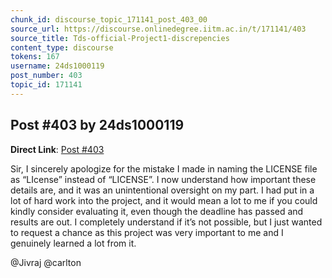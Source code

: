 ```yaml
---
chunk_id: discourse_topic_171141_post_403_00
source_url: https://discourse.onlinedegree.iitm.ac.in/t/171141/403
source_title: Tds-official-Project1-discrepencies
content_type: discourse
tokens: 167
username: 24ds1000119
post_number: 403
topic_id: 171141
---
```


## Post #403 by 24ds1000119

**Direct Link**: [Post #403](https://discourse.onlinedegree.iitm.ac.in/t/171141/403)

Sir, I sincerely apologize for the mistake I made in naming the LICENSE file as “LIcense” instead of “LICENSE”. I now understand how important these details are, and it was an unintentional oversight on my part. I had put in a lot of hard work into the project, and it would mean a lot to me if you could kindly consider evaluating it, even though the deadline has passed and results are out. I completely understand if it’s not possible, but I just wanted to request a chance as this project was very important to me and I genuinely learned a lot from it.

@Jivraj @carlton

